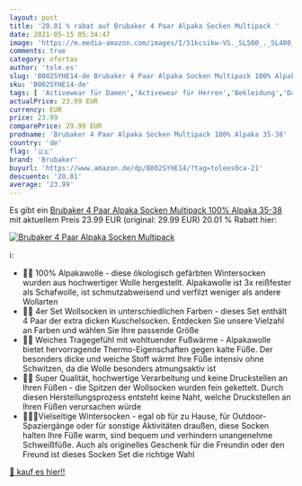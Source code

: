 ```yaml
---
layout: post
title: '20.01 % rabat auf Brubaker 4 Paar Alpaka Socken Multipack '
date: 2021-05-15 05:34:47
image: 'https://m.media-amazon.com/images/I/51kcsikw-VS._SL500_._SL400_.jpg'
comments: true
category: ofertas
author: 'tole.es'
slug: 'B002SYHE14-de Brubaker 4 Paar Alpaka Socken Multipack 100% Alpaka 35-38'
sku: 'B002SYHE14-de'
tags: [ 'Activewear für Damen','Activewear für Herren','Bekleidung','Damenbekleidung','Herrenbekleidung','Herrensocken','Herrensocken & -strümpfe','Neue Socken für Herren','brubaker', ]
actualPrice: 23.99 EUR
currency: EUR
price: 23.99
comparePrice: 29.99 EUR
prodname: 'Brubaker 4 Paar Alpaka Socken Multipack 100% Alpaka 35-38'
country: 'de'
flag: '🇩🇪'
brand: 'Brubaker'
buyurl: 'https://www.amazon.de/dp/B002SYHE14/?tag=tolees0ca-21'
descuento: '20.01'
average: '23.99'
---
```


Es gibt ein [Brubaker 4 Paar Alpaka Socken Multipack 100% Alpaka 35-38](https://www.amazon.de/dp/B002SYHE14/?tag=tolees0ca-21) mit aktuellem Preis 23.99 EUR (original: 29.99 EUR) 20.01 % Rabatt hier:

[![Brubaker 4 Paar Alpaka Socken Multipack ](https://m.media-amazon.com/images/I/51kcsikw-VS._SL500_._SL400_.jpg)](https://www.amazon.de/dp/B002SYHE14/?tag=tolees0ca-21)

ℹ️:

- 🦙🧦 100% Alpakawolle - diese ökologisch gefärbten Wintersocken wurden aus hochwertiger Wolle hergestellt. Alpakawolle ist 3x reißfester als Schafwolle, ist schmutzabweisend und verfilzt weniger als andere Wollarten
- 🎨🧦 4er Set Wollsocken in unterschiedlichen Farben - dieses Set enthält 4 Paar der extra dicken Kuschelsocken. Entdecken Sie unsere Vielzahl an Farben und wählen Sie Ihre passende Größe
- 🦙🧶 Weiches Tragegefühl mit wohltuender Fußwärme - Alpakawolle bietet hervorragende Thermo-Eigenschaften gegen kalte Füße. Der besonders dicke und weiche Stoff wärmt Ihre Füße intensiv ohne Schwitzen, da die Wolle besonders atmungsaktiv ist
- 🦙🧶 Super Qualität, hochwertige Verarbeitung und keine Druckstellen an Ihren Füßen - die Spitzen der Wollsocken wurden fein gekettelt. Durch diesen Herstellungsprozess entsteht keine Naht, welche Druckstellen an Ihren Füßen verursachen würde
- 🎁🚶‍♀‍Vielseitige Wintersocken - egal ob für zu Hause, für Outdoor-Spaziergänge oder für sonstige Aktivitäten draußen, diese Socken halten Ihre Füße warm, sind bequem und verhindern unangenehme Schweißfüße. Auch als originelles Geschenk für die Freundin oder den Freund ist dieses Socken Set die richtige Wahl

[🛒 kauf es hier!!](https://www.amazon.de/dp/B002SYHE14/?tag=tolees0ca-21)
